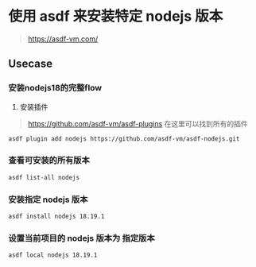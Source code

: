 # 使用 asdf 来安装特定 nodejs 版本

> https://asdf-vm.com/


## Usecase

### 安装nodejs18的完整flow

1. 安装插件
> https://github.com/asdf-vm/asdf-plugins 在这里可以找到所有的插件

```sh
asdf plugin add nodejs https://github.com/asdf-vm/asdf-nodejs.git
```

### 查看可安装的所有版本

```sh
asdf list-all nodejs
```

### 安装指定 nodejs 版本

```sh
asdf install nodejs 18.19.1
```

### 设置当前项目的 nodejs 版本为 指定版本

```sh
asdf local nodejs 18.19.1
```

